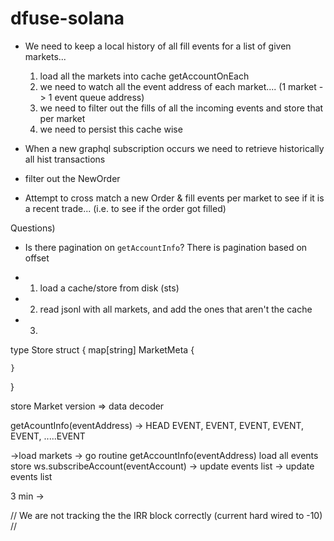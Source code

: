 # dfuse-solana


- We need to keep a local history of all fill events for a list of given markets... 
    1) load all the markets into cache getAccountOnEach
    2) we need to watch all the event address of each market.... (1 market -> 1 event queue address)
    3) we need to filter out the fills of all the incoming events and store that per market
    4) we need to persist this cache wise
    
- When a new  graphql subscription occurs we need to retrieve historically all hist transactions
- filter out the NewOrder
- Attempt to cross match a new Order & fill events per market to see if it is a recent trade... (i.e. to see if the order got filled)


Questions)

- Is there pagination on `getAccountInfo`?
    There is pagination based on offset
    
    
- 1) load a cache/store from disk (sts)    
- 2) read jsonl with all markets, and add the ones that aren't the cache
- 3)




type Store struct {
    map[string] MarketMeta {
           
    }
}


store Market version => data decoder

getAcountInfo(eventAddress)
-> HEAD EVENT, EVENT, EVENT, EVENT, EVENT, .....EVENT


->load markets
-> go routine
        getAccountInfo(eventAddress)
        load all events store
        ws.subscribeAccount(eventAccount)
            -> update events list
            -> update events list
            
3 min
->       
            



 


// We are not tracking the the IRR block correctly (current hard wired to -10)
//